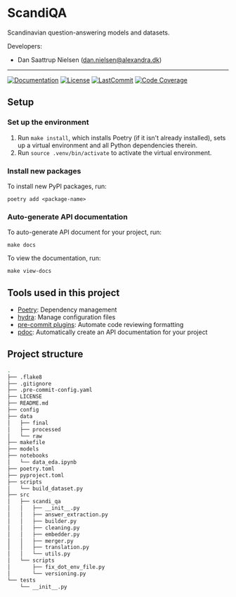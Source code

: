 # ScandiQA

Scandinavian question-answering models and datasets.

Developers:

- Dan Saattrup Nielsen (dan.nielsen@alexandra.dk)

______________________________________________________________________
[![Documentation](https://img.shields.io/badge/docs-passing-green)](https://alexandrainst.github.io/scandi_qa/index.html)
[![License](https://img.shields.io/github/license/alexandrainst/scandi-qa)](https://github.com/alexandrainst/scandi-qa/blob/main/LICENSE)
[![LastCommit](https://img.shields.io/github/last-commit/alexandrainst/scandi-qa)](https://github.com/alexandrainst/scandi-qa/commits/main)
[![Code Coverage](https://img.shields.io/badge/Coverage-0%25-red.svg)](https://github.com/alexandrainst/scandi-qa/tree/main/tests)


## Setup

### Set up the environment

1. Run `make install`, which installs Poetry (if it isn't already installed), sets up a virtual environment and all Python dependencies therein.
2. Run `source .venv/bin/activate` to activate the virtual environment.

### Install new packages

To install new PyPI packages, run:

```
poetry add <package-name>
```

### Auto-generate API documentation

To auto-generate API document for your project, run:

```
make docs
```

To view the documentation, run:

```
make view-docs
```

## Tools used in this project
* [Poetry](https://towardsdatascience.com/how-to-effortlessly-publish-your-python-package-to-pypi-using-poetry-44b305362f9f): Dependency management
* [hydra](https://hydra.cc/): Manage configuration files
* [pre-commit plugins](https://pre-commit.com/): Automate code reviewing formatting
* [pdoc](https://github.com/pdoc3/pdoc): Automatically create an API documentation for your project

## Project structure
```bash
.
├── .flake8
├── .gitignore
├── .pre-commit-config.yaml
├── LICENSE
├── README.md
├── config
├── data
│   ├── final
│   ├── processed
│   └── raw
├── makefile
├── models
├── notebooks
│   └── data_eda.ipynb
├── poetry.toml
├── pyproject.toml
├── scripts
│   └── build_dataset.py
├── src
│   ├── scandi_qa
│   │   ├── __init__.py
│   │   ├── answer_extraction.py
│   │   ├── builder.py
│   │   ├── cleaning.py
│   │   ├── embedder.py
│   │   ├── merger.py
│   │   ├── translation.py
│   │   └── utils.py
│   └── scripts
│       ├── fix_dot_env_file.py
│       └── versioning.py
└── tests
    └── __init__.py
```
